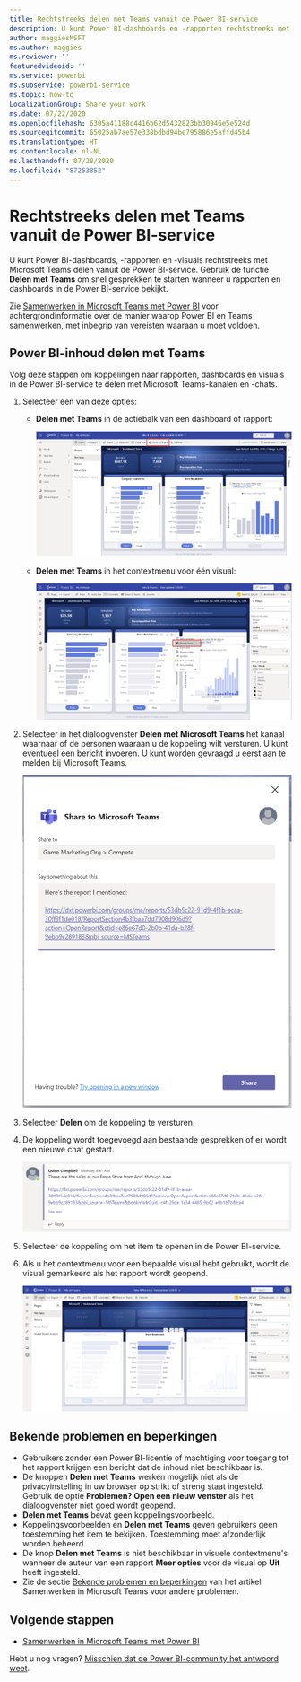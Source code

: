 ```yaml
---
title: Rechtstreeks delen met Teams vanuit de Power BI-service
description: U kunt Power BI-dashboards en -rapporten rechtstreeks met Microsoft Teams delen vanuit de Power BI-service.
author: maggiesMSFT
ms.author: maggies
ms.reviewer: ''
featuredvideoid: ''
ms.service: powerbi
ms.subservice: powerbi-service
ms.topic: how-to
LocalizationGroup: Share your work
ms.date: 07/22/2020
ms.openlocfilehash: 6305a41188c4416b62d5432823bb30946e5e524d
ms.sourcegitcommit: 65025ab7ae57e338bdbd94be795886e5affd45b4
ms.translationtype: HT
ms.contentlocale: nl-NL
ms.lasthandoff: 07/28/2020
ms.locfileid: "87253852"
---
```

# <a name="share-directly-to-teams-from-the-power-bi-service"></a>Rechtstreeks delen met Teams vanuit de Power BI-service

U kunt Power BI-dashboards, -rapporten en -visuals rechtstreeks met Microsoft Teams delen vanuit de Power BI-service. Gebruik de functie **Delen met Teams** om snel gesprekken te starten wanneer u rapporten en dashboards in de Power BI-service bekijkt.

Zie [Samenwerken in Microsoft Teams met Power BI](service-collaborate-microsoft-teams.md) voor achtergrondinformatie over de manier waarop Power BI en Teams samenwerken, met inbegrip van vereisten waaraan u moet voldoen.

## <a name="share-power-bi-content-to-teams"></a>Power BI-inhoud delen met Teams

Volg deze stappen om koppelingen naar rapporten, dashboards en visuals in de Power BI-service te delen met Microsoft Teams-kanalen en -chats.

1. Selecteer een van deze opties:

   * **Delen met Teams** in de actiebalk van een dashboard of rapport:

       ![Schermopname van de knop Delen met Teams op de actiebalk.](media/service-share-report-teams/service-teams-share-to-teams-action-bar-button.png)
    
   * **Delen met Teams** in het contextmenu voor één visual:
    
      ![Schermopname van de knop Delen met Teams in een contextmenu van een visual.](media/service-share-report-teams/service-teams-share-to-teams-visual-context-menu.png)

1. Selecteer in het dialoogvenster **Delen met Microsoft Teams** het kanaal waarnaar of de personen waaraan u de koppeling wilt versturen. U kunt eventueel een bericht invoeren. U kunt worden gevraagd u eerst aan te melden bij Microsoft Teams.

    ![Schermopname van het dialoogvenster Delen met Microsoft Teams met informatie en bericht.](media/service-share-report-teams/service-teams-share-to-teams-dialog.png)

1. Selecteer **Delen** om de koppeling te versturen.
    
1. De koppeling wordt toegevoegd aan bestaande gesprekken of er wordt een nieuwe chat gestart.

    ![Schermopname van een Microsoft Teams-gesprek met een koppeling naar een Power BI-item.](media/service-share-report-teams/service-teams-share-to-teams-deep-link.png)

1. Selecteer de koppeling om het item te openen in de Power BI-service.

1. Als u het contextmenu voor een bepaalde visual hebt gebruikt, wordt de visual gemarkeerd als het rapport wordt geopend.

    ![Schermopname van een geopend Power BI-rapport met een bepaalde visual gemarkeerd.](media/service-share-report-teams/service-teams-share-to-teams-spotlight-visual.png)


## <a name="known-issues-and-limitations"></a>Bekende problemen en beperkingen

- Gebruikers zonder een Power BI-licentie of machtiging voor toegang tot het rapport krijgen een bericht dat de inhoud niet beschikbaar is.
- De knoppen **Delen met Teams** werken mogelijk niet als de privacyinstelling in uw browser op strikt of streng staat ingesteld. Gebruik de optie **Problemen? Open een nieuw venster** als het dialoogvenster niet goed wordt geopend.
- **Delen met Teams** bevat geen koppelingsvoorbeeld.
- Koppelingsvoorbeelden en **Delen met Teams** geven gebruikers geen toestemming het item te bekijken. Toestemming moet afzonderlijk worden beheerd.
- De knop **Delen met Teams** is niet beschikbaar in visuele contextmenu's wanneer de auteur van een rapport **Meer opties** voor de visual op **Uit** heeft ingesteld.
- Zie de sectie [Bekende problemen en beperkingen](service-collaborate-microsoft-teams.md#known-issues-and-limitations) van het artikel Samenwerken in Microsoft Teams voor andere problemen.

## <a name="next-steps"></a>Volgende stappen

- [Samenwerken in Microsoft Teams met Power BI](service-collaborate-microsoft-teams.md)

Hebt u nog vragen? [Misschien dat de Power BI-community het antwoord weet](https://community.powerbi.com/).
